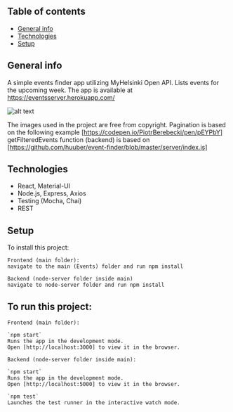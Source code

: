 ## Table of contents
* [General info](#general-info)
* [Technologies](#technologies)
* [Setup](#setup)

## General info
A simple events finder app utilizing MyHelsinki Open API. Lists events for the upcoming week. 
The app is available at https://eventsserver.herokuapp.com/

![alt text](https://cutt.ly/Db54DGN) 

The images used in the project are free from copyright.
Pagination is based on the following example [https://codepen.io/PiotrBerebecki/pen/pEYPbY]
getFilteredEvents function (backend) is based on [https://github.com/huuber/event-finder/blob/master/server/index.js]

## Technologies
* React, Material-UI
* Node.js, Express, Axios
* Testing (Mocha, Chai)
* REST
	
## Setup
To install this project:
```
Frontend (main folder):
navigate to the main (Events) folder and run npm install

Backend (node-server folder inside main)
navigate to node-server folder and run npm install

```

## To run this project:
```
Frontend (main folder):

`npm start`
Runs the app in the development mode.
Open [http://localhost:3000] to view it in the browser.

Backend (node-server folder inside main):

`npm start`
Runs the app in the development mode.
Open [http://localhost:5000] to view it in the browser.

`npm test`
Launches the test runner in the interactive watch mode.

```














